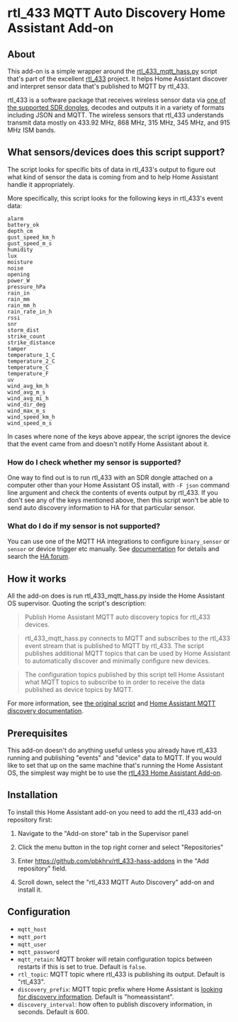 # rtl_433 MQTT Auto Discovery Home Assistant Add-on

## About

This add-on is a simple wrapper around the [rtl_433_mqtt_hass.py](https://github.com/merbanan/rtl_433/blob/a20cd1a62caa52dad97e4a99f8373b2fba3986d9/examples/rtl_433_mqtt_hass.py) script that's part of the excellent [rtl_433](https://github.com/merbanan/rtl_433) project. It helps Home Assistant discover and interpret sensor data that's published to MQTT by rtl_433.

rtl_433 is a software package that receives wireless sensor data via [one of the supported SDR dongles](https://triq.org/rtl_433/HARDWARE.html), decodes and outputs it in a variety of formats including JSON and MQTT. The wireless sensors that rtl_433 understands transmit data mostly on 433.92 MHz, 868 MHz, 315 MHz, 345 MHz, and 915 MHz ISM bands.

## What sensors/devices does this script support?

The script looks for specific bits of data in rtl_433's output to figure out what kind of sensor the data is coming from and to help Home Assistant handle it appropriately.

More specifically, this script looks for the following keys in rtl_433's event data:
```
alarm
battery_ok
depth_cm
gust_speed_km_h
gust_speed_m_s
humidity
lux
moisture
noise
opening
power_W
pressure_hPa
rain_in
rain_mm
rain_mm_h
rain_rate_in_h
rssi
snr
storm_dist
strike_count
strike_distance
tamper
temperature_1_C
temperature_2_C
temperature_C
temperature_F
uv
wind_avg_km_h
wind_avg_m_s
wind_avg_mi_h
wind_dir_deg
wind_max_m_s
wind_speed_km_h
wind_speed_m_s
```

In cases where none of the keys above appear, the script ignores the device that the event came from and doesn't notify Home Assistant about it.

### How do I check whether my sensor is supported?

One way to find out is to run rtl_433 with an SDR dongle attached on a computer other than your Home Assistant OS install, with `-F json` command line argument and check the contents of events output by rtl_433. If you don't see any of the keys mentioned above, then this script won't be able to send auto discovery information to HA for that particular sensor.

### What do I do if my sensor is not supported?

You can use one of the MQTT HA integrations to configure `binary_sensor` or `sensor` or device trigger etc manually. See [documentation](https://www.home-assistant.io/integrations/#search/mqtt) for details and search the [HA forum](https://community.home-assistant.io/search?q=mqtt%20sensor).

## How it works

All the add-on does is run rtl_433_mqtt_hass.py inside the Home Assistant OS supervisor. Quoting the script's description:

> Publish Home Assistant MQTT auto discovery topics for rtl_433 devices.

> rtl_433_mqtt_hass.py connects to MQTT and subscribes to the rtl_433 event stream that is published to MQTT by rtl_433. The script publishes additional MQTT topics that can be used by Home Assistant to automatically discover and minimally configure new devices.

> The configuration topics published by this script tell Home Assistant what MQTT topics to subscribe to in order to receive the data published as device topics by MQTT.

For more information, see [the original script](https://github.com/merbanan/rtl_433/blob/a20cd1a62caa52dad97e4a99f8373b2fba3986d9/examples/rtl_433_mqtt_hass.py) and [Home Assistant MQTT discovery documentation](https://www.home-assistant.io/docs/mqtt/discovery/).

## Prerequisites

This add-on doesn't do anything useful unless you already have rtl_433 running and publishing "events" and "device" data to MQTT. If you would like to set that up on the same machine that's running the Home Assistant OS, the simplest way might be to use the [rtl_433 Home Assistant Add-on](https://github.com/pbkhrv/rtl_433-hass-addons/tree/main/rtl_433).

## Installation

To install this Home Assistant add-on you need to add the rtl_433 add-on repository first:

 1. Navigate to the "Add-on store" tab in the Supervisor panel
 
 2. Click the menu button in the top right corner and select "Repositories"
 
 3. Enter https://github.com/pbkhrv/rtl_433-hass-addons in the "Add repository" field.
 
 4. Scroll down, select the "rtl_433 MQTT Auto Discovery" add-on and install it.

## Configuration

  * `mqtt_host`
  * `mqtt_port`
  * `mqtt_user`
  * `mqtt_password`
  * `mqtt_retain`: MQTT broker will retain configuration topics between restarts if this is set to true. Default is `false`.
  * `rtl_topic`: MQTT topic where rtl_433 is publishing its output. Default is "rtl_433".
  * `discovery_prefix`: MQTT topic prefix where Home Assistant is [looking for discovery information](https://www.home-assistant.io/docs/mqtt/discovery/#discovery_prefix). Default is "homeassistant".
  * `discovery_interval`: how often to publish discovery information, in seconds. Default is 600.

